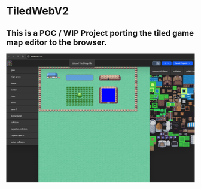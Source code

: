 # TiledWebV2
## This is a POC / WIP Project porting the tiled game map editor to the browser.
![Preview](https://raw.githubusercontent.com/xsip/tiled-web-v2/abaafce88bbdc719be7ec7fc913275500438f8eb/preview.png)
